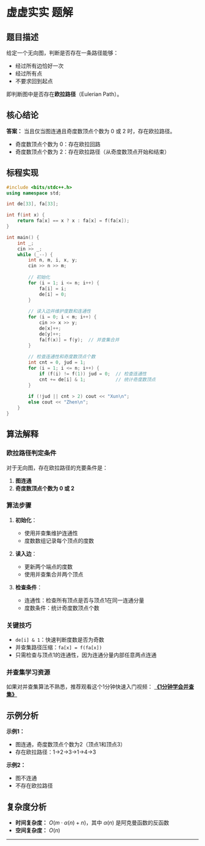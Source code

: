 # 虚虚实实 题解

## 题目描述

给定一个无向图，判断是否存在一条路径能够：
- 经过所有边恰好一次
- 经过所有点
- 不要求回到起点

即判断图中是否存在**欧拉路径**（Eulerian Path）。

## 核心结论

**答案：** 当且仅当图连通且奇度数顶点个数为 0 或 2 时，存在欧拉路径。

- 奇度数顶点个数为 0：存在欧拉回路
- 奇度数顶点个数为 2：存在欧拉路径（从奇度数顶点开始和结束）

## 标程实现

```cpp
#include <bits/stdc++.h>
using namespace std;

int de[33], fa[33];

int f(int x) {
    return fa[x] == x ? x : fa[x] = f(fa[x]);
}

int main() {
    int _;
    cin >> _;
    while (_--) {
        int n, m, i, x, y;
        cin >> n >> m;
        
        // 初始化
        for (i = 1; i <= n; i++) {
            fa[i] = i;
            de[i] = 0;
        }
        
        // 读入边并维护度数和连通性
        for (i = 0; i < m; i++) {
            cin >> x >> y;
            de[x]++;
            de[y]++;
            fa[f(x)] = f(y);  // 并查集合并
        }
        
        // 检查连通性和奇度数顶点个数
        int cnt = 0, jud = 1;
        for (i = 1; i <= n; i++) {
            if (f(i) != f(1)) jud = 0;  // 检查连通性
            cnt += de[i] & 1;           // 统计奇度数顶点
        }
        
        if (!jud || cnt > 2) cout << "Xun\n";
        else cout << "Zhen\n";
    }
}
```

## 算法解释

### 欧拉路径判定条件

对于无向图，存在欧拉路径的充要条件是：
1. **图连通**
2. **奇度数顶点个数为 0 或 2**

### 算法步骤

1. **初始化**：
   - 使用并查集维护连通性
   - 度数数组记录每个顶点的度数

2. **读入边**：
   - 更新两个端点的度数
   - 使用并查集合并两个顶点

3. **检查条件**：
   - 连通性：检查所有顶点是否与顶点1在同一连通分量
   - 度数条件：统计奇度数顶点个数

### 关键技巧

- `de[i] & 1`：快速判断度数是否为奇数
- 并查集路径压缩：`fa[x] = f(fa[x])`
- 只需检查与顶点1的连通性，因为连通分量内部任意两点连通

### 并查集学习资源

如果对并查集算法不熟悉，推荐观看这个1分钟快速入门视频：
**[《1分钟学会并查集》](https://www.bilibili.com/video/BV1eRJkz5Esa/)**

## 示例分析

**示例1：**
- 图连通，奇度数顶点个数为2（顶点1和顶点3）
- 存在欧拉路径：1→2→3→1→4→3

**示例2：**
- 图不连通
- 不存在欧拉路径

## 复杂度分析

- **时间复杂度：** $O(m \cdot \alpha(n) + n)$，其中 $\alpha(n)$ 是阿克曼函数的反函数
- **空间复杂度：** $O(n)$

---